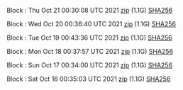 Block [](https://testnet-insight.dashevo.org/insight/block/): Thu Oct 21 00:30:08 UTC 2021 [zip](https://dash-bootstrap.ams3.digitaloceanspaces.com/testnet/2021-10-21/bootstrap.dat.zip) (1.1G) [SHA256](https://dash-bootstrap.ams3.digitaloceanspaces.com/testnet/2021-10-21/sha256.txt)

Block [](https://testnet-insight.dashevo.org/insight/block/): Wed Oct 20 00:36:40 UTC 2021 [zip](https://dash-bootstrap.ams3.digitaloceanspaces.com/testnet/2021-10-20/bootstrap.dat.zip) (1.1G) [SHA256](https://dash-bootstrap.ams3.digitaloceanspaces.com/testnet/2021-10-20/sha256.txt)

Block [](https://testnet-insight.dashevo.org/insight/block/): Tue Oct 19 00:43:36 UTC 2021 [zip](https://dash-bootstrap.ams3.digitaloceanspaces.com/testnet/2021-10-19/bootstrap.dat.zip) (1.1G) [SHA256](https://dash-bootstrap.ams3.digitaloceanspaces.com/testnet/2021-10-19/sha256.txt)

Block [](https://testnet-insight.dashevo.org/insight/block/): Mon Oct 18 00:37:57 UTC 2021 [zip](https://dash-bootstrap.ams3.digitaloceanspaces.com/testnet/2021-10-18/bootstrap.dat.zip) (1.1G) [SHA256](https://dash-bootstrap.ams3.digitaloceanspaces.com/testnet/2021-10-18/sha256.txt)

Block [](https://testnet-insight.dashevo.org/insight/block/): Sun Oct 17 00:34:00 UTC 2021 [zip](https://dash-bootstrap.ams3.digitaloceanspaces.com/testnet/2021-10-17/bootstrap.dat.zip) (1.1G) [SHA256](https://dash-bootstrap.ams3.digitaloceanspaces.com/testnet/2021-10-17/sha256.txt)

Block [](https://testnet-insight.dashevo.org/insight/block/): Sat Oct 16 00:35:03 UTC 2021 [zip](https://dash-bootstrap.ams3.digitaloceanspaces.com/testnet/2021-10-16/bootstrap.dat.zip) (1.1G) [SHA256](https://dash-bootstrap.ams3.digitaloceanspaces.com/testnet/2021-10-16/sha256.txt)
